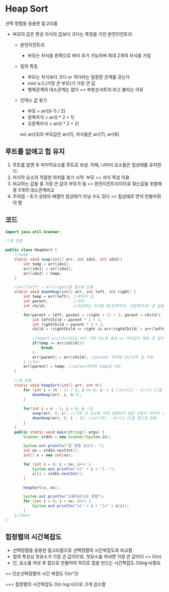 # Heap Sort

선택 정렬을 응용한 알고리즘

- 부모의 값은 항상 자식의 값보다 크다는 특징을 가진 완전이진트리

  - 완전이진트리

    - 부모는 자식을 왼쪽으로 부터 추가 가능하며 최대 2개의 자식을 가짐

  - 힙의 특징

    - 부모는 자식보다 크다 or 작다라는 일정한 관계를 갖는다
    - root 노드(가장 큰 부모)가 가장 큰 값
    - 형제관계의 대소관계는 없다 => 부분순서트리 라고 불리는 이유

  - 인덱스 값 찾기

    - 부모 = arr[(i-1) / 2] 
    - 왼쪽자식 = arr[i * 2 + 1]
    - 오른쪽자식 = arr[i * 2 + 2]

    ex) arr[3]의 부모값은 arr[1], 자식들은 arr[7], arr[8]

## 루트를 없애고 힙 유지

1. 루트를 없앤 후 마지막요소를 루트로 보냄. 이때, 나머지 요소들은 힙상태를 유지한다.
2. 마지막 요소의 적절한 위치를 찾기 시작. 부모 >= 자식 특성 이용
3. 비교하는 값들 중 가장 큰 값이 부모가 됨 => 완전이진트리이므로 찾는값을 포함해 총 3개의 대소관계비교
4. 주의점 - 초기 상태의 배열이 힙상태가 아닐 수도 있다 => 힙상태로 먼저 만들어줘야 함



## 코드

```java
import java.util.Scanner;

//힙 정렬

public class HeapSort {
    //Swap
    static void swap(int[] arr, int idx1, int idx2){
        int temp = arr[idx1];
        arr[idx1] = arr[idx2];
        arr[idx2] = temp;
    }

    //arr[left] ~ arr[right]를 힙으로 만듦
    static void downHeap(int[] arr, int left, int right) {
        int temp = arr[left]; //루트의 값
        int parent;           //부모
        int child;            //비교하는 자식들 중(왼쪽자식, 오른쪽자식) 큰 값을 가지는 자식 저장

        for(parent = left; parent < (right + 1) / 2; parent = child){
            int leftChild = parent * 2 + 1;
            int rightChild = parent * 2 + 2;
            child = (rightChild <= right && arr[rightChild] > arr[leftChild]) ? rightChild : leftChild; //큰 값을 가지는 자식 저장
            
            //temp가 arr[child]값 보다 크면 for문 종료 => 루트값이 젤일 큰 값이므로 힙으로 만들 필요 없음
            if(temp >= arr[child]){
                break;
            }
            arr[parent] = arr[child]; //parent 위치에 child의 값 저장
        } //for
        arr[parent] = temp; //parent위치에 temp값 저장
    }
    
    //힙 정렬
    static void heapSort(int[] arr, int n){
        for (int i = (n - 1) / 2; i >= 0; i--) { //arr[i] ~ arr[n-1]을 힙으로 만들기
            downHeap(arr, i, n-1);
        }
        
        for(int i = n - 1; i > 0; i--){
            swap(arr, 0, i); //가장 큰 요소와 아직 정렬되지 않은 부분의 마지막 요소를 교혼
            downHeap(arr, 0, i - 1); //arr[0] ~ arr[i-1]을 힙으로 만듦
        }
    }
    public static void main(String[] args) {
        Scanner stdIn = new Scanner(System.in);

        System.out.println("힙 정렬 요소수: ");
        int nx = stdIn.nextInt();
        int[] x = new int[nx];

        for (int i = 0; i < nx; i++) {
            System.out.println("x[" + i + "]: ");
            x[i] = stdIn.nextInt();
        }

        heapSort(x, nx);

        System.out.println("오름차순으로 정렬");
        for (int i = 0; i < nx; i++) {
            System.out.println("x[" + i + "]=" + x[i]);
        }
    }//main
}
```



## 힙정렬의 시간복잡도

- 선택정렬을 응용한 알고리즘으로 선택정렬의 시간복잡도와 비교함
- 힙의 특성상 첫요소가 가장 큰 값이므로, 첫요소를 꺼내면 가장 큰 값이다 => O(n)
- 단, 요소를 꺼낸 후 힙으로 만들어야 하므로 힙을 만드는 시간복잡도 O(log n)필요

=> 단순선택정렬의 시간 복잡도 O(n^2)

==> 힙정렬의 시간복잡도 O(n log n)으로 크게 감소함

